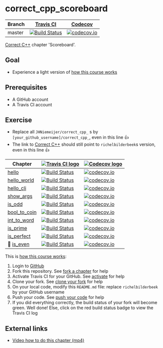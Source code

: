 # correct_cpp_scoreboard

Branch|[Travis CI](https://travis-ci.org)|[Codecov](https://www.codecov.io)
---|---|---
master|[![Build Status](https://travis-ci.org/JHNiemeijer/correct_cpp_scoreboard.svg?branch=master)](https://travis-ci.org/JHNiemeijer/correct_cpp_scoreboard)|[![codecov.io](https://codecov.io/github/JHNiemeijer/correct_cpp_scoreboard/coverage.svg?branch=master)](https://codecov.io/github/JHNiemeijer/correct_cpp_scoreboard/branch/master)

[Correct C++](https://github.com/richelbilderbeek/correct_cpp) chapter 'Scoreboard'.

## Goal

 * Experience a light version of [how this course works](https://github.com/richelbilderbeek/correct_cpp/blob/master/doc/how_this_course_works.md)

## Prerequisites

 * A GitHub account
 * A Travis CI account

## Exercise

 * Replace all `JHNiemeijer/correct_cpp_` s by `[your_github_username]/correct_cpp_`, even in this line :+1:
 * The link to [Correct C++](https://github.com/richelbilderbeek/correct_cpp) should still point to `richelbilderbeek`s version, even in this line :+1:

Chapter|[![Travis CI logo](TravisCI.png)](https://travis-ci.org)|[![Codecov logo](Codecov.png)](https://www.codecov.io)
---|---|---
[hello](https://github.com/JHNiemeijer/correct_cpp_hello)|[![Build Status](https://travis-ci.org/JHNiemeijer/correct_cpp_hello.svg?branch=master)](https://travis-ci.org/JHNiemeijer/correct_cpp_hello) | [![codecov.io](https://codecov.io/github/JHNiemeijer/correct_cpp_hello/coverage.svg?branch=master)](https://codecov.io/github/JHNiemeijer/correct_cpp_hello?branch=master)
[hello_world](https://github.com/JHNiemeijer/correct_cpp_hello_world)|[![Build Status](https://travis-ci.org/JHNiemeijer/correct_cpp_hello_world.svg?branch=master)](https://travis-ci.org/JHNiemeijer/correct_cpp_hello_world) | [![codecov.io](https://codecov.io/github/JHNiemeijer/correct_cpp_hello_world/coverage.svg?branch=master)](https://codecov.io/github/JHNiemeijer/correct_cpp_hello_world?branch=master)
[hello_cli](https://github.com/JHNiemeijer/correct_cpp_hello_cli)|[![Build Status](https://travis-ci.org/JHNiemeijer/correct_cpp_hello_cli.svg?branch=master)](https://travis-ci.org/JHNiemeijer/correct_cpp_hello_cli) | [![codecov.io](https://codecov.io/github/JHNiemeijer/correct_cpp_hello_cli/coverage.svg?branch=master)](https://codecov.io/github/JHNiemeijer/correct_cpp_hello_cli?branch=master)
[show_args](https://github.com/JHNiemeijer/correct_cpp_show_args)|[![Build Status](https://travis-ci.org/JHNiemeijer/correct_cpp_show_args.svg?branch=master)](https://travis-ci.org/JHNiemeijer/correct_cpp_show_args) | [![codecov.io](https://codecov.io/github/JHNiemeijer/correct_cpp_show_args/coverage.svg?branch=master)](https://codecov.io/github/JHNiemeijer/correct_cpp_show_args?branch=master)
[is_odd](https://github.com/JHNiemeijer/correct_cpp_is_odd)|[![Build Status](https://travis-ci.org/JHNiemeijer/correct_cpp_is_odd.svg?branch=master)](https://travis-ci.org/JHNiemeijer/correct_cpp_is_odd) | [![codecov.io](https://codecov.io/github/JHNiemeijer/correct_cpp_is_odd/coverage.svg?branch=master)](https://codecov.io/github/JHNiemeijer/correct_cpp_is_odd?branch=master)
[bool_to_coin](https://github.com/JHNiemeijer/correct_cpp_bool_to_coin)|[![Build Status](https://travis-ci.org/JHNiemeijer/correct_cpp_bool_to_coin.svg?branch=master)](https://travis-ci.org/JHNiemeijer/correct_cpp_bool_to_coin) | [![codecov.io](https://codecov.io/github/JHNiemeijer/correct_cpp_bool_to_coin/coverage.svg?branch=master)](https://codecov.io/github/JHNiemeijer/correct_cpp_bool_to_coin?branch=master)
[int_to_word](https://github.com/JHNiemeijer/correct_cpp_int_to_word)|[![Build Status](https://travis-ci.org/JHNiemeijer/correct_cpp_int_to_word.svg?branch=master)](https://travis-ci.org/JHNiemeijer/correct_cpp_int_to_word) | [![codecov.io](https://codecov.io/github/JHNiemeijer/correct_cpp_int_to_word/coverage.svg?branch=master)](https://codecov.io/github/JHNiemeijer/correct_cpp_int_to_word?branch=master)
[is_prime](https://github.com/JHNiemeijer/correct_cpp_is_prime)|[![Build Status](https://travis-ci.org/JHNiemeijer/correct_cpp_is_prime.svg?branch=master)](https://travis-ci.org/JHNiemeijer/correct_cpp_is_prime) | [![codecov.io](https://codecov.io/github/JHNiemeijer/correct_cpp_is_prime/coverage.svg?branch=master)](https://codecov.io/github/JHNiemeijer/correct_cpp_is_prime?branch=master)
[is_perfect](https://github.com/JHNiemeijer/correct_cpp_is_perfect)|[![Build Status](https://travis-ci.org/JHNiemeijer/correct_cpp_is_perfect.svg?branch=master)](https://travis-ci.org/JHNiemeijer/correct_cpp_is_perfect) | [![codecov.io](https://codecov.io/github/JHNiemeijer/correct_cpp_is_perfect/coverage.svg?branch=master)](https://codecov.io/github/JHNiemeijer/correct_cpp_is_perfect?branch=master)
:construction: [is_even](https://github.com/JHNiemeijer/correct_cpp_is_even)|[![Build Status](https://travis-ci.org/JHNiemeijer/correct_cpp_is_even.svg?branch=master)](https://travis-ci.org/JHNiemeijer/correct_cpp_is_even) | [![codecov.io](https://codecov.io/github/JHNiemeijer/correct_cpp_is_even/coverage.svg?branch=master)](https://codecov.io/github/JHNiemeijer/correct_cpp_is_even?branch=master)

This is [how this course works](https://github.com/richelbilderbeek/correct_cpp/blob/master/doc/how_this_course_works.md):

  1. Login to [GitHub](https://github.com/)
  2. Fork this repository. See [fork a chapter](https://github.com/richelbilderbeek/correct_cpp/blob/master/doc/fork_a_chapter.md) for help
  3. Activate Travis CI for your GitHub. See [activate](https://github.com/richelbilderbeek/correct_cpp/blob/master/doc/activate.md) for help 
  4. Clone your fork. See [clone your fork](https://github.com/richelbilderbeek/correct_cpp/blob/master/doc/clone_your_fork.md) for help
  5. On your local code, modify this `README.md` file: replace `richelbilderbeek` by your GitHub username
  6. Push your code. See [push your code](https://github.com/richelbilderbeek/correct_cpp/blob/master/doc/push_your_code.md) for help
  7. If you did everything correctly, the build status of your fork will become green. Well done! Else, click on the red build status badge to view the Travis CI log

## External links

 * [Video how to do this chapter (mp4)](http://www.richelbilderbeek.nl/correct_cpp_scoreboard.mp4)
